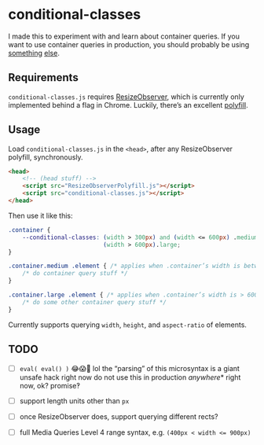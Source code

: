# conditional-classes

I made this to experiment with and learn about container queries. If you want to use container queries in production, you should probably be using [something](https://github.com/eqcss/eqcss) [else](https://github.com/ausi/cq-prolyfill).


## Requirements   

`conditional-classes.js` requires [ResizeObserver](https://github.com/WICG/ResizeObserver), which is currently only implemented behind a flag in Chrome. Luckily, there’s an excellent [polyfill](https://github.com/que-etc/resize-observer-polyfill).


## Usage

Load `conditional-classes.js` in the `<head>`, after any ResizeObserver polyfill, synchronously.

```html
<head>
	<!-- (head stuff) -->
	<script src="ResizeObserverPolyfill.js"></script>
	<script src="conditional-classes.js"></script>
</head>
```

Then use it like this:

```css
.container {
	--conditional-classes: (width > 300px) and (width <= 600px) .medium,
	                       (width > 600px).large;
}

.container.medium .element { /* applies when .container’s width is between 300px and 600px */
	/* do container query stuff */
}

.container.large .element { /* applies when .container’s width is > 600px  */
	/* do some other container query stuff */
}
```

Currently supports querying `width`, `height`, and `aspect-ratio` of elements.

## TODO

- [ ] `eval( eval() )` 😂😱🚨 lol the “parsing” of this microsyntax is a giant unsafe hack right now do not use this in production *anywhere** right now, ok? promise‽
- [ ] support length units other than `px`
- [ ] once ResizeObserver does, support querying different rects?
- [ ] full Media Queries Level 4 range syntax, e.g. `(400px < width <= 900px)`


